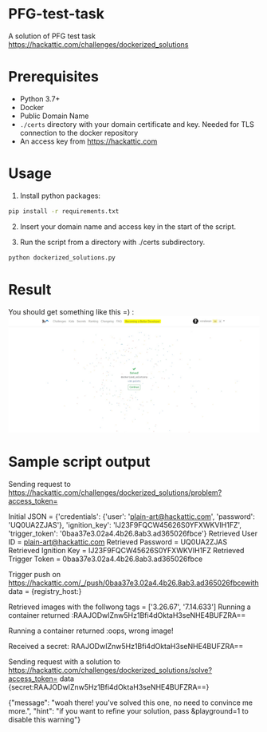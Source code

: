 # PFG-test-task
A solution of PFG test task https://hackattic.com/challenges/dockerized_solutions

# Prerequisites
* Python 3.7+
* Docker
* Public Domain Name
* `./certs` directory with your domain certificate and key. Needed for TLS connection to the docker repository
* An access key from https://hackattic.com

# Usage
1. Install python packages:
```bash
pip install -r requirements.txt
```
2. Insert your domain name and access key in the start of the script.

3. Run the script from a directory with ./certs subdirectory.
```bash
python dockerized_solutions.py
```

# Result
You should get something like this =) :
![](./result.jpg)

# Sample script output
Sending request to https://hackattic.com/challenges/dockerized_solutions/problem?access_token=<your token>

Initial JSON             =  {'credentials': {'user': 'plain-art@hackattic.com', 'password': 'UQ0UA2ZJAS'}, 'ignition_key': 'IJ23F9FQCW45626S0YFXWKVIH1FZ', 'trigger_token': '0baa37e3.02a4.4b26.8ab3.ad365026fbce'}
Retrieved User ID        = plain-art@hackattic.com
Retrieved Password       = UQ0UA2ZJAS
Retrieved Ignition Key   = IJ23F9FQCW45626S0YFXWKVIH1FZ
Retrieved Trigger Token  = 0baa37e3.02a4.4b26.8ab3.ad365026fbce

Trigger push on https://hackattic.com/_/push/0baa37e3.02a4.4b26.8ab3.ad365026fbcewith data = {registry_host:<your host>}

Retrieved images with the follwong tags =  ['3.26.67', '7.14.633']
Running a container returned :RAAJODwIZnw5Hz1Bfi4dOktaH3seNHE4BUFZRA==

Running a container returned :oops, wrong image!

Received a secret: RAAJODwIZnw5Hz1Bfi4dOktaH3seNHE4BUFZRA==

Sending request with a solution to https://hackattic.com/challenges/dockerized_solutions/solve?access_token=<your token> data {secret:RAAJODwIZnw5Hz1Bfi4dOktaH3seNHE4BUFZRA==}

{"message": "woah there! you've solved this one, no need to convince me more.", "hint": "if you want to refine your solution, pass &playground=1 to disable this warning"}
